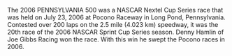 The 2006 PENNSYLVANIA 500 was a NASCAR Nextel Cup Series race that was held on July 23, 2006 at Pocono Raceway in Long Pond, Pennsylvania. Contested over 200 laps on the 2.5 mile (4.023 km) speedway, it was the 20th race of the 2006 NASCAR Sprint Cup Series season. Denny Hamlin of Joe Gibbs Racing won the race. With this win he swept the Pocono races in 2006.
